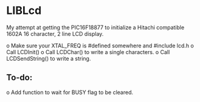 # LIBLcd

My attempt at getting the PIC16F18877 to initialize a Hitachi compatible
1602A 16 character, 2 line LCD display.

o Make sure your XTAL_FREQ is #defined somewhere and #include lcd.h
o Call LCDInit()
o Call LCDChar() to write a single characters.
o Call LCDSendString() to write a string.

## To-do:

o Add function to wait for BUSY flag to be cleared.
